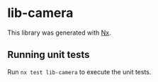 # lib-camera

This library was generated with [Nx](https://nx.dev).

## Running unit tests

Run `nx test lib-camera` to execute the unit tests.
